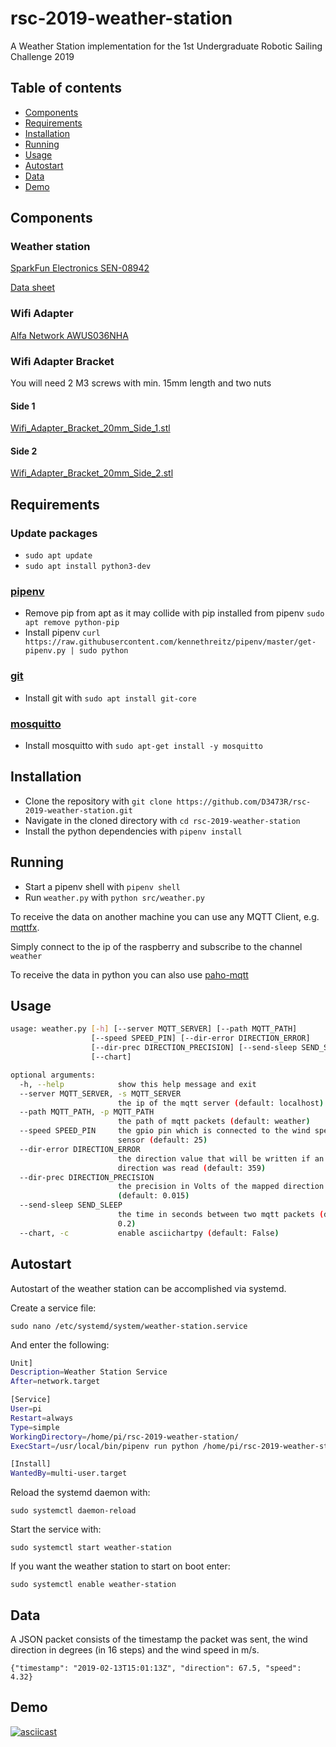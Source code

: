 # rsc-2019-weather-station

A Weather Station implementation for the 1st Undergraduate Robotic Sailing Challenge 2019

## Table of contents

* [Components](#components)
* [Requirements](#requirements)
* [Installation](#installation)
* [Running](#running)
* [Usage](#usage)
* [Autostart](#autostart)
* [Data](#data)
* [Demo](#demo)

## Components

### Weather station

[SparkFun Electronics SEN-08942](https://www.digikey.de/product-detail/de/sparkfun-electronics/SEN-08942/1568-1555-ND/5684383)

[Data sheet](https://www.sparkfun.com/datasheets/Sensors/Weather/Weather%20Sensor%20Assembly..pdf)

### Wifi Adapter

[Alfa Network AWUS036NHA](https://www.amazon.de/dp/B01D064VMS/ref=cm_sw_r_cp_apa_i_2wD4Bb07P9566)

### Wifi Adapter Bracket

You will need 2 M3 screws with min. 15mm length and two nuts

#### Side 1

[Wifi_Adapter_Bracket_20mm_Side_1.stl](wifi-adapter-bracket/Wifi_Adapter_Bracket_20mm_Side_1.stl)

#### Side 2

[Wifi_Adapter_Bracket_20mm_Side_2.stl](wifi-adapter-bracket/Wifi_Adapter_Bracket_20mm_Side_2.stl)

## Requirements

### Update packages
* `sudo apt update`
* `sudo apt install python3-dev`

### [pipenv](https://github.com/pypa/pipenv)

* Remove pip from apt as it may collide with pip installed from pipenv `sudo apt remove python-pip`
* Install pipenv `curl https://raw.githubusercontent.com/kennethreitz/pipenv/master/get-pipenv.py | sudo python`

### [git](https://git-scm.com/)
* Install git with `sudo apt install git-core`

### [mosquitto](https://mosquitto.org/)

* Install mosquitto with `sudo apt-get install -y mosquitto`

## Installation

* Clone the repository with `git clone https://github.com/D3473R/rsc-2019-weather-station.git`
* Navigate in the cloned directory with `cd rsc-2019-weather-station`
* Install the python dependencies with `pipenv install`

## Running

* Start a pipenv shell with `pipenv shell`
* Run `weather.py` with `python src/weather.py`

To receive the data on another machine you can use any MQTT Client, e.g. [mqttfx](https://mqttfx.jensd.de/).

Simply connect to the ip of the raspberry and subscribe to the channel `weather`

To receive the data in python you can also use [paho-mqtt](https://pypi.org/project/paho-mqtt/)

## Usage

```sh
usage: weather.py [-h] [--server MQTT_SERVER] [--path MQTT_PATH]
                  [--speed SPEED_PIN] [--dir-error DIRECTION_ERROR]
                  [--dir-prec DIRECTION_PRECISION] [--send-sleep SEND_SLEEP]
                  [--chart]

optional arguments:
  -h, --help            show this help message and exit
  --server MQTT_SERVER, -s MQTT_SERVER
                        the ip of the mqtt server (default: localhost)
  --path MQTT_PATH, -p MQTT_PATH
                        the path of mqtt packets (default: weather)
  --speed SPEED_PIN     the gpio pin which is connected to the wind speed
                        sensor (default: 25)
  --dir-error DIRECTION_ERROR
                        the direction value that will be written if an invalid
                        direction was read (default: 359)
  --dir-prec DIRECTION_PRECISION
                        the precision in Volts of the mapped direction values
                        (default: 0.015)
  --send-sleep SEND_SLEEP
                        the time in seconds between two mqtt packets (default:
                        0.2)
  --chart, -c           enable asciichartpy (default: False)
```

## Autostart

Autostart of the weather station can be accomplished via systemd.

Create a service file:

`sudo nano /etc/systemd/system/weather-station.service`

And enter the following:

```sh
Unit]
Description=Weather Station Service
After=network.target

[Service]
User=pi
Restart=always
Type=simple
WorkingDirectory=/home/pi/rsc-2019-weather-station/
ExecStart=/usr/local/bin/pipenv run python /home/pi/rsc-2019-weather-station/src/weather.py

[Install]
WantedBy=multi-user.target
```

Reload the systemd daemon with:

`sudo systemctl daemon-reload`

Start the service with:

`sudo systemctl start weather-station`

If you want the weather station to start on boot enter:

`sudo systemctl enable weather-station`

## Data

A JSON packet consists of the timestamp the packet was sent, the wind direction in degrees (in 16 steps) and the wind speed in m/s.

`{"timestamp": "2019-02-13T15:01:13Z", "direction": 67.5, "speed": 4.32}`

## Demo

[![asciicast](https://asciinema.org/a/227526.svg)](https://asciinema.org/a/227526)
